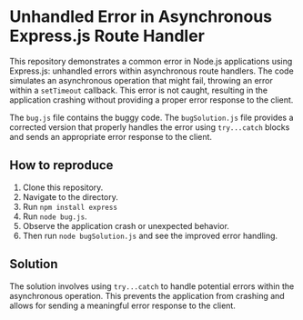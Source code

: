 # Unhandled Error in Asynchronous Express.js Route Handler

This repository demonstrates a common error in Node.js applications using Express.js: unhandled errors within asynchronous route handlers.  The code simulates an asynchronous operation that might fail, throwing an error within a `setTimeout` callback.  This error is not caught, resulting in the application crashing without providing a proper error response to the client.

The `bug.js` file contains the buggy code. The `bugSolution.js` file provides a corrected version that properly handles the error using `try...catch` blocks and sends an appropriate error response to the client.

## How to reproduce

1. Clone this repository.
2. Navigate to the directory.
3. Run `npm install express`
4. Run `node bug.js`.
5. Observe the application crash or unexpected behavior.
6. Then run `node bugSolution.js` and see the improved error handling.

## Solution

The solution involves using `try...catch` to handle potential errors within the asynchronous operation.  This prevents the application from crashing and allows for sending a meaningful error response to the client.